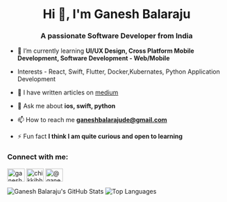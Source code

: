 <h1 align="center">Hi 👋, I'm Ganesh Balaraju</h1>
<h3 align="center">A passionate Software Developer from India</h3>

- 🌱 I’m currently learning **UI/UX Design, Cross Platform Mobile Development, Software Development - Web/Mobile**
- Interests - React, Swift, Flutter, Docker,Kubernates, Python Application Development

- 📝 I have written articles on [medium](medium)

- 💬 Ask me about **ios, swift, python**

- 📫 How to reach me **ganeshbalarajude@gmail.com**

- ⚡ Fun fact **I think I am quite curious and open to learning**

<h3 align="left">Connect with me:</h3>
<p align="left">
<a href="https://linkedin.com/in/ganeshbalaraju" target="blank"><img align="center" src="https://raw.githubusercontent.com/rahuldkjain/github-profile-readme-generator/master/src/images/icons/Social/linked-in-alt.svg" alt="ganeshbalaraju" height="30" width="40" /></a>
<a href="https://instagram.com/chikkibhoii" target="blank"><img align="center" src="https://raw.githubusercontent.com/rahuldkjain/github-profile-readme-generator/master/src/images/icons/Social/instagram.svg" alt="chikkibhoii" height="30" width="40" /></a>
<a href="https://medium.com/@ganeshbalaraju" target="blank"><img align="center" src="https://raw.githubusercontent.com/rahuldkjain/github-profile-readme-generator/master/src/images/icons/Social/medium.svg" alt="@ganeshbalaraju" height="30" width="40" /></a>
</p>

![Ganesh Balaraju's GitHub Stats](https://github-readme-stats.vercel.app/api?username=GaneshMandakapu&show_icons=true&theme=radical)
![Top Languages](https://github-readme-stats.vercel.app/api/top-langs/?username=GaneshMandakapu&layout=compact&theme=radical)


